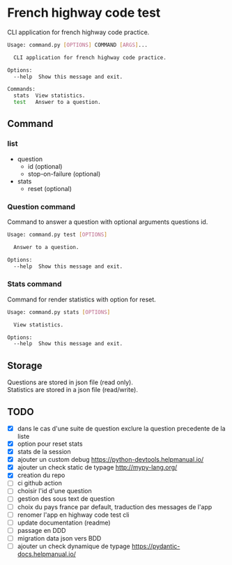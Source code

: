 # French highway code test

CLI application for french highway code practice.

```bash
Usage: command.py [OPTIONS] COMMAND [ARGS]...

  CLI application for french highway code practice.

Options:
  --help  Show this message and exit.

Commands:
  stats  View statistics.
  test   Answer to a question.
```

## Command 

### list

* question 
  * id (optional)
  * stop-on-failure (optional)
* stats
  * reset (optional)

### Question command

Command to answer a question with optional arguments questions id. 
```bash
Usage: command.py test [OPTIONS]

  Answer to a question.

Options:
  --help  Show this message and exit.

```

### Stats command

Command for render statistics with option for reset.
```bash
Usage: command.py stats [OPTIONS]

  View statistics.

Options:
  --help  Show this message and exit.

```

## Storage

Questions are stored in json file (read only).  
Statistics are stored in a json file (read/write).

## TODO

- [x] dans le cas d'une suite de question exclure la question precedente de la liste
- [x] option pour reset stats
- [x] stats de la session
- [x] ajouter un custom debug https://python-devtools.helpmanual.io/
- [x] ajouter un check static de typage http://mypy-lang.org/
- [x] creation du repo
- [ ] ci github action
- [ ] choisir l'id d'une question
- [ ] gestion des sous text de question
- [ ] choix du pays france par default, traduction des messages de l'app 
- [ ] renomer l'app en highway code test cli
- [ ] update documentation (readme)
- [ ] passage en DDD
- [ ] migration data json vers BDD
- [ ] ajouter un check dynamique de typage https://pydantic-docs.helpmanual.io/
